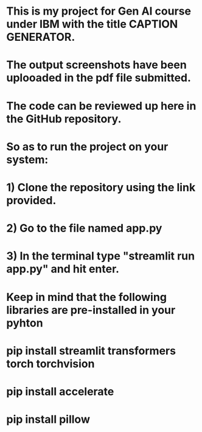 # This is my project for Gen AI course under IBM with the title CAPTION GENERATOR.
# The output screenshots have been uplooaded in the pdf file submitted.
# The code can be reviewed up here in the GitHub repository.
# So as to run the project on your system:
# 1) Clone the repository using the link provided.
# 2) Go to the file named app.py
# 3) In the terminal type "streamlit run app.py" and hit enter.

# Keep in mind that the following libraries are pre-installed in your pyhton
# pip install streamlit transformers torch torchvision
# pip install accelerate
# pip install pillow
